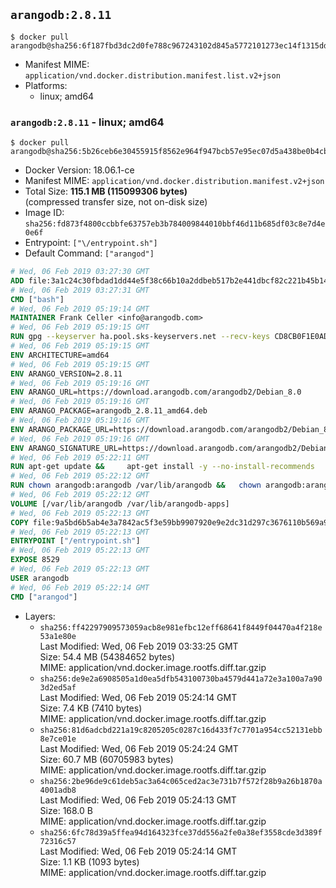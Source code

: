 ## `arangodb:2.8.11`

```console
$ docker pull arangodb@sha256:6f187fbd3dc2d0fe788c967243102d845a5772101273ec14f1315ddc6a05d80b
```

-	Manifest MIME: `application/vnd.docker.distribution.manifest.list.v2+json`
-	Platforms:
	-	linux; amd64

### `arangodb:2.8.11` - linux; amd64

```console
$ docker pull arangodb@sha256:5b26ceb6e30455915f8562e964f947bcb57e95ec07d5a438be0b4cbd6b0dbc23
```

-	Docker Version: 18.06.1-ce
-	Manifest MIME: `application/vnd.docker.distribution.manifest.v2+json`
-	Total Size: **115.1 MB (115099306 bytes)**  
	(compressed transfer size, not on-disk size)
-	Image ID: `sha256:fd873f4800ccbbfe63757eb3b784009844010bbf46d11b685df03c8e7d4e0e6f`
-	Entrypoint: `["\/entrypoint.sh"]`
-	Default Command: `["arangod"]`

```dockerfile
# Wed, 06 Feb 2019 03:27:30 GMT
ADD file:3a1c24c30fbdad1dd44e5f38c66b10a2ddbeb517b2e441dbcf82c221b45b143b in / 
# Wed, 06 Feb 2019 03:27:31 GMT
CMD ["bash"]
# Wed, 06 Feb 2019 05:19:14 GMT
MAINTAINER Frank Celler <info@arangodb.com>
# Wed, 06 Feb 2019 05:19:15 GMT
RUN gpg --keyserver ha.pool.sks-keyservers.net --recv-keys CD8CB0F1E0AD5B52E93F41E7EA93F5E56E751E9B
# Wed, 06 Feb 2019 05:19:15 GMT
ENV ARCHITECTURE=amd64
# Wed, 06 Feb 2019 05:19:15 GMT
ENV ARANGO_VERSION=2.8.11
# Wed, 06 Feb 2019 05:19:16 GMT
ENV ARANGO_URL=https://download.arangodb.com/arangodb2/Debian_8.0
# Wed, 06 Feb 2019 05:19:16 GMT
ENV ARANGO_PACKAGE=arangodb_2.8.11_amd64.deb
# Wed, 06 Feb 2019 05:19:16 GMT
ENV ARANGO_PACKAGE_URL=https://download.arangodb.com/arangodb2/Debian_8.0/amd64/arangodb_2.8.11_amd64.deb
# Wed, 06 Feb 2019 05:19:16 GMT
ENV ARANGO_SIGNATURE_URL=https://download.arangodb.com/arangodb2/Debian_8.0/amd64/arangodb_2.8.11_amd64.deb.asc
# Wed, 06 Feb 2019 05:22:11 GMT
RUN apt-get update &&     apt-get install -y --no-install-recommends         libgoogle-perftools4         ca-certificates         pwgen         wget     &&     rm -rf /var/lib/apt/lists/* &&     wget ${ARANGO_SIGNATURE_URL} &&           wget ${ARANGO_PACKAGE_URL} &&             gpg --verify ${ARANGO_PACKAGE}.asc &&     dpkg -i ${ARANGO_PACKAGE} &&     sed -ri         -e 's!127\.0\.0\.1!0.0.0.0!g'         -e 's!^(file\s*=).*!\1 -!'         -e 's!^#\s*uid\s*=.*!uid = arangodb!'         -e 's!^#\s*gid\s*=.*!gid = arangodb!'         /etc/arangodb/arangod.conf     &&     apt-get purge -y --auto-remove ca-certificates wget &&     rm -f ${ARANGO_PACKAGE}*
# Wed, 06 Feb 2019 05:22:12 GMT
RUN chown arangodb:arangodb /var/lib/arangodb &&   chown arangodb:arangodb /var/lib/arangodb-apps
# Wed, 06 Feb 2019 05:22:12 GMT
VOLUME [/var/lib/arangodb /var/lib/arangodb-apps]
# Wed, 06 Feb 2019 05:22:13 GMT
COPY file:9a5bd6b5ab4e3a7842ac5f3e59bb9907920e9e2dc31d297c3676110b569a9d7e in /entrypoint.sh 
# Wed, 06 Feb 2019 05:22:13 GMT
ENTRYPOINT ["/entrypoint.sh"]
# Wed, 06 Feb 2019 05:22:13 GMT
EXPOSE 8529
# Wed, 06 Feb 2019 05:22:13 GMT
USER arangodb
# Wed, 06 Feb 2019 05:22:14 GMT
CMD ["arangod"]
```

-	Layers:
	-	`sha256:ff42297909573059acb8e981efbc12eff68641f8449f04470a4f218e53a1e80e`  
		Last Modified: Wed, 06 Feb 2019 03:33:25 GMT  
		Size: 54.4 MB (54384652 bytes)  
		MIME: application/vnd.docker.image.rootfs.diff.tar.gzip
	-	`sha256:de9e2a6908505a1d0ea5dfb543100730ba4579d441a72e3a100a7a903d2ed5af`  
		Last Modified: Wed, 06 Feb 2019 05:24:14 GMT  
		Size: 7.4 KB (7410 bytes)  
		MIME: application/vnd.docker.image.rootfs.diff.tar.gzip
	-	`sha256:81d6adcbd221a19c8205205c0287c16d433f7c7701a954cc52131ebb8e7ce01e`  
		Last Modified: Wed, 06 Feb 2019 05:24:24 GMT  
		Size: 60.7 MB (60705983 bytes)  
		MIME: application/vnd.docker.image.rootfs.diff.tar.gzip
	-	`sha256:2be96de9c61deb5ac3a64c065ced2ac3e731b7f572f28b9a26b1870a4001adb8`  
		Last Modified: Wed, 06 Feb 2019 05:24:13 GMT  
		Size: 168.0 B  
		MIME: application/vnd.docker.image.rootfs.diff.tar.gzip
	-	`sha256:6fc78d39a5ffea94d164323fce37dd556a2fe0a38ef3558cde3d389f72316c57`  
		Last Modified: Wed, 06 Feb 2019 05:24:14 GMT  
		Size: 1.1 KB (1093 bytes)  
		MIME: application/vnd.docker.image.rootfs.diff.tar.gzip
